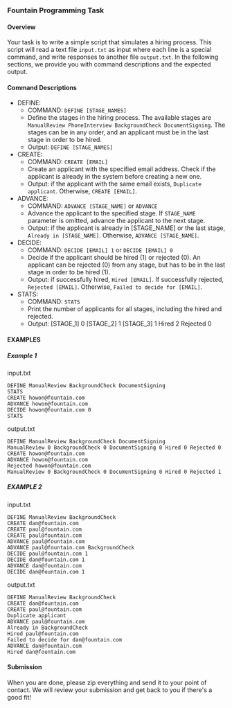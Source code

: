 ### Fountain Programming Task

#### Overview

Your task is to write a simple script that simulates a hiring process. This script will read a text file `input.txt` as input where each line is a special command, and write responses to another file `output.txt`. In the following sections, we provide you with command descriptions and the expected output.

#### Command Descriptions

- DEFINE:
  - COMMAND: `DEFINE [STAGE_NAMES]`
  - Define the stages in the hiring process. The available stages are `ManualReview PhoneInterview BackgroundCheck DocumentSigning`. The stages can be in any order, and an applicant must be in the last stage in order to be hired.
  - Output: `DEFINE [STAGE_NAMES]`
- CREATE:
  - COMMAND: `CREATE [EMAIL]`
  - Create an applicant with the specified email address. Check if the applicant is already in the system before creating a new one.
  - Output: if the applicant with the same email exists, `Duplicate applicant`. Otherwise, `CREATE [EMAIL]`.
- ADVANCE:
  - COMMAND: `ADVANCE [STAGE_NAME]` or `ADVANCE`
  - Advance the applicant to the specified stage. If `STAGE_NAME` parameter is omitted, advance the applicant to the next stage.
  - Output: if the applicant is already in [STAGE_NAME] or the last stage, `Already in [STAGE_NAME]`. Otherwise, `ADVANCE [STAGE_NAME]`.
- DECIDE:
  - COMMAND: `DECIDE [EMAIL] 1` or `DECIDE [EMAIL] 0`
  - Decide if the applicant should be hired (1) or rejected (0). An applicant can be rejected (0) from any stage, but has to be in the last stage in order to be hired (1).
  - Output: if successfully hired, `Hired [EMAIL]`. If successfully rejected, `Rejected [EMAIL]`. Otherwise, `Failed to decide for [EMAIL]`.
- STATS:
  - COMMAND: `STATS`
  - Print the number of applicants for all stages, including the hired and rejected.
  - Output: [STAGE_1] 0 [STAGE_2] 1 [STAGE_3] 1 Hired 2 Rejected 0

#### EXAMPLES

##### Example 1

input.txt

```
DEFINE ManualReview BackgroundCheck DocumentSigning
STATS
CREATE howon@fountain.com
ADVANCE howon@fountain.com
DECIDE howon@fountain.com 0
STATS
```

output.txt

```
DEFINE ManualReview BackgroundCheck DocumentSigning
ManualReview 0 BackgroundCheck 0 DocumentSigning 0 Hired 0 Rejected 0
CREATE howon@fountain.com
ADVANCE howon@fountain.com
Rejected howon@fountain.com
ManualReview 0 BackgroundCheck 0 DocumentSigning 0 Hired 0 Rejected 1
```

##### EXAMPLE 2

input.txt

```
DEFINE ManualReview BackgroundCheck
CREATE dan@fountain.com
CREATE paul@fountain.com
CREATE paul@fountain.com
ADVANCE paul@fountain.com
ADVANCE paul@fountain.com BackgroundCheck
DECIDE paul@fountain.com 1
DECIDE dan@fountain.com 1
ADVANCE dan@fountain.com
DECIDE dan@fountain.com 1
```

output.txt

```
DEFINE ManualReview BackgroundCheck
CREATE dan@fountain.com
CREATE paul@fountain.com
Duplicate applicant
ADVANCE paul@fountain.com
Already in BackgroundCheck
Hired paul@fountain.com
Failed to decide for dan@fountain.com
ADVANCE dan@fountain.com
Hired dan@fountain.com
```

#### Submission

When you are done, please zip everything and send it to your point of contact.
We will review your submission and get back to you if there's a good fit!
